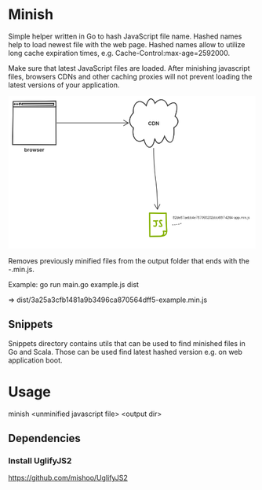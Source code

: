 Minish
======

Simple helper written in Go to hash JavaScript file name. Hashed names help to load newest file with the web page. Hashed names allow to utilize long cache expiration times, e.g. Cache-Control:max-age=2592000.

Make sure that latest JavaScript files are loaded. After minishing javascript files, browsers CDNs and other caching proxies will not prevent loading the latest versions of your application.

![Load hashed JavaScript file](minish.png)

Removes previously minified files from the output folder that ends with the -<filename>.min.js.

Example:
go run main.go example.js dist

=> dist/3a25a3cfb1481a9b3496ca870564dff5-example.min.js

Snippets
--------

Snippets directory contains utils that can be used to find minished files in Go and Scala. Those can be used find latest hashed version e.g. on web application boot.


Usage
=====

minish \<unminified javascript file\> \<output dir\>

Dependencies
------------

### Install UglifyJS2

https://github.com/mishoo/UglifyJS2